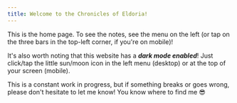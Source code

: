 ```yaml
---
title: Welcome to the Chronicles of Eldoria!
---
```

This is the home page. To see the notes, see the menu on the left (or tap on the three bars in the top-left corner, if you're on mobile)!

It's also worth noting that this website has a ***dark mode enabled***! Just click/tap the little sun/moon icon in the left menu (desktop) or at the top of your screen (mobile).

This is a constant work in progress, but if something breaks or goes wrong, please don't hesitate to let me know! You know where to find me 😎